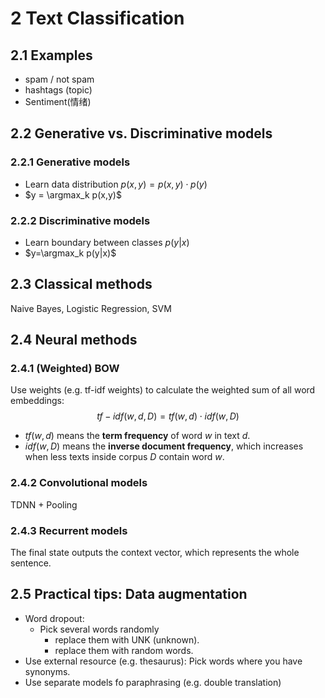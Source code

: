 # 2 Text Classification
## 2.1 Examples
- spam / not spam
- hashtags (topic)
- Sentiment(情绪)

## 2.2 Generative vs. Discriminative models
### 2.2.1 Generative models
- Learn data distribution $p(x,y)=p(x,y)\cdot p(y)$
- $y = \argmax_k p(x,y)$

### 2.2.2 Discriminative models
- Learn boundary between classes $p(y|x)$
- $y=\argmax_k p(y|x)$

## 2.3 Classical methods
Naive Bayes, Logistic Regression, SVM

## 2.4 Neural methods
### 2.4.1 (Weighted) BOW
Use weights (e.g. tf-idf weights) to calculate the weighted sum of all word embeddings:
$$tf-idf(w,d,D)=tf(w,d)\cdot idf(w,D)$$
- $tf(w,d)$ means the **term frequency** of word $w$ in text $d$.
- $idf(w,D)$ means the **inverse document frequency**, which increases when less texts inside corpus $D$ contain word $w$.

### 2.4.2 Convolutional models
TDNN + Pooling

### 2.4.3 Recurrent models
The final state outputs the context vector, which represents the whole sentence.

## 2.5 Practical tips: Data augmentation
- Word dropout:
  - Pick several words randomly
    - replace them with UNK (unknown).
    - replace them with random words.
- Use external resource (e.g. thesaurus): Pick words where you have synonyms. 
- Use separate models fo paraphrasing (e.g. double translation)

